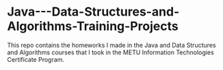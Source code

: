 # Java---Data-Structures-and-Algorithms-Training-Projects


This repo contains the homeworks I made in the Java and Data Structures and Algorithms courses that I took in the METU Information Technologies Certificate Program.
